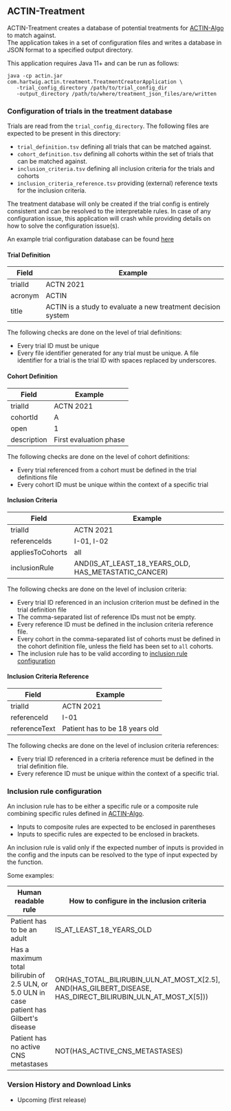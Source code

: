 ## ACTIN-Treatment

ACTIN-Treatment creates a database of potential treatments for [ACTIN-Algo](../algo/README.md) to match against.  
The application takes in a set of configuration files and writes a database in JSON format to a specified output directory. 

This application requires Java 11+ and can be run as follows: 

```
java -cp actin.jar com.hartwig.actin.treatment.TreatmentCreatorApplication \
   -trial_config_directory /path/to/trial_config_dir
   -output_directory /path/to/where/treatment_json_files/are/written
```

### Configuration of trials in the treatment database

Trials are read from the `trial_config_directory`. The following files are expected to be present in this directory:
 - `trial_definition.tsv` defining all trials that can be matched against.
 - `cohort_definition.tsv` defining all cohorts within the set of trials that can be matched against.
 - `inclusion_criteria.tsv` defining all inclusion criteria for the trials and cohorts
 - `inclusion_criteria_reference.tsv` providing (external) reference texts for the inclusion criteria.
 
The treatment database will only be created if the trial config is entirely consistent and can be resolved to the interpretable rules. 
In case of any configuration issue, this application will crash while providing details on how to solve the configuration issue(s).

An example trial configuration database can be found [here](src/test/resources/trial_config) 
 
#### Trial Definition

Field | Example
---|---
trialId	| ACTN 2021
acronym	| ACTIN
title | ACTIN is a study to evaluate a new treatment decision system  
 
The following checks are done on the level of trial definitions:
 - Every trial ID must be unique
 - Every file identifier generated for any trial must be unique. 
 A file identifier for a trial is the trial ID with spaces replaced by underscores.

#### Cohort Definition

Field | Example
---|---
trialId | ACTN 2021
cohortId | A
open | 1
description | First evaluation phase

The following checks are done on the level of cohort definitions:
 - Every trial referenced from a cohort must be defined in the trial definitions file
 - Every cohort ID must be unique within the context of a specific trial

#### Inclusion Criteria

Field | Example
---|---
trialId | ACTN 2021
referenceIds | I-01, I-02
appliesToCohorts | all
inclusionRule | AND(IS_AT_LEAST_18_YEARS_OLD, HAS_METASTATIC_CANCER)

The following checks are done on the level of inclusion criteria:
 - Every trial ID referenced in an inclusion criterion must be defined in the trial definition file
 - The comma-separated list of reference IDs must not be empty.
 - Every reference ID must be defined in the inclusion criteria reference file.
 - Every cohort in the comma-separated list of cohorts must be defined in the cohort definition file, unless the field has been set to `all` cohorts.
 - The inclusion rule has to be valid according to [inclusion rule configuration](#inclusion-rule-configuration)
 
#### Inclusion Criteria Reference

Field | Example
---|---
trialId | ACTN 2021
referenceId | I-01
referenceText | Patient has to be 18 years old

The following checks are done on the level of inclusion criteria references:
 - Every trial ID referenced in a criteria reference must be defined in the trial definition file.
 - Every reference ID must be unique within the context of a specific trial.

### Inclusion rule configuration

An inclusion rule has to be either a specific rule or a composite rule combining specific rules defined in [ACTIN-Algo](../algo/README.md).
 - Inputs to composite rules are expected to be enclosed in parentheses
 - Inputs to specific rules are expected to be enclosed in brackets.

An inclusion rule is valid only if the expected number of inputs is provided in the config and the inputs can be resolved to the 
type of input expected by the function. 

Some examples:

Human readable rule | How to configure in the inclusion criteria
---|---
Patient has to be an adult | IS_AT_LEAST_18_YEARS_OLD
Has a maximum total bilirubin of 2.5 ULN, or 5.0 ULN in case patient has Gilbert's disease | OR(HAS_TOTAL_BILIRUBIN_ULN_AT_MOST_X[2.5], AND(HAS_GILBERT_DISEASE, HAS_DIRECT_BILIRUBIN_ULN_AT_MOST_X[5]))
Patient has no active CNS metastases | NOT(HAS_ACTIVE_CNS_METASTASES)

### Version History and Download Links
 - Upcoming (first release) 
